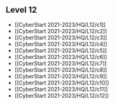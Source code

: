## Level 12
- [[CyberStart 2021-2023/HQ/L12/c1]]
- [[CyberStart 2021-2023/HQ/L12/c2]]
- [[CyberStart 2021-2023/HQ/L12/c3]]
- [[CyberStart 2021-2023/HQ/L12/c4]]
- [[CyberStart 2021-2023/HQ/L12/c5]]
- [[CyberStart 2021-2023/HQ/L12/c6]]
- [[CyberStart 2021-2023/HQ/L12/c7]]
- [[CyberStart 2021-2023/HQ/L12/c8]]
- [[CyberStart 2021-2023/HQ/L12/c9]]
- [[CyberStart 2021-2023/HQ/L12/c10]]
- [[CyberStart 2021-2023/HQ/L12/c11]]
- [[CyberStart 2021-2023/HQ/L12/c12]]